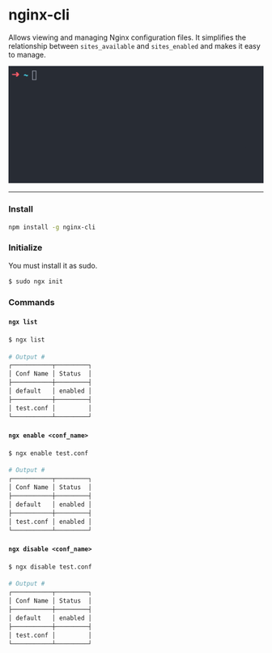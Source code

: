 # nginx-cli

Allows viewing and managing Nginx configuration files. It simplifies the relationship between `sites_available` and `sites_enabled` and makes it easy to manage.

![ngx preview](https://github.com/aykutkardas/nginx-cli/blob/master/preview.gif?raw=true)

---

### Install
```sh
npm install -g nginx-cli
```


### Initialize
You must install it as sudo.

```sh
$ sudo ngx init
```

### Commands

#### `ngx list`
```sh
$ ngx list

# Output #
┌───────────┬─────────┐
│ Conf Name │ Status  │
├───────────┼─────────┤
│ default   │ enabled │
├───────────┼─────────┤
│ test.conf │         │
└───────────┴─────────┘
```

#### `ngx enable <conf_name>`
```sh
$ ngx enable test.conf

# Output #
┌───────────┬─────────┐
│ Conf Name │ Status  │
├───────────┼─────────┤
│ default   │ enabled │
├───────────┼─────────┤
│ test.conf │ enabled │
└───────────┴─────────┘
```

#### `ngx disable <conf_name>`
```sh
$ ngx disable test.conf

# Output #
┌───────────┬─────────┐
│ Conf Name │ Status  │
├───────────┼─────────┤
│ default   │ enabled │
├───────────┼─────────┤
│ test.conf │         │
└───────────┴─────────┘
```